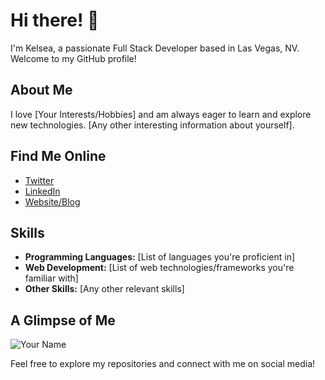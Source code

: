 # Hi there! 👋

I'm Kelsea, a passionate Full Stack Developer based in Las Vegas, NV. Welcome to my GitHub profile!

## About Me

I love [Your Interests/Hobbies] and am always eager to learn and explore new technologies. [Any other interesting information about yourself].

## Find Me Online

- [Twitter](https://x.com/deckercreates?s=21&t=bI3J7bkEij0tIoNU_7LY3w)
- [LinkedIn](https://www.linkedin.com/in/kelsea-decker-9a01162a0?utm_source=share&utm_campaign=share_via&utm_content=profile&utm_medium=ios_app)
- [Website/Blog](https://yourwebsite.com)

## Skills

- **Programming Languages:** [List of languages you're proficient in]
- **Web Development:** [List of web technologies/frameworks you're familiar with]
- **Other Skills:** [Any other relevant skills]

## A Glimpse of Me
![Your Name](url-to-your-image)

Feel free to explore my repositories and connect with me on social media!


<!---
kelseadecker/kelseadecker is a ✨ special ✨ repository because its `README.md` (this file) appears on your GitHub profile.
You can click the Preview link to take a look at your changes.
--->
